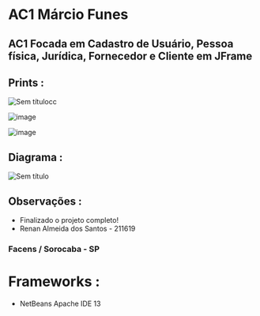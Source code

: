 
# AC1 Márcio Funes 

## AC1 Focada em Cadastro de Usuário, Pessoa física, Jurídica, Fornecedor e Cliente em JFrame

## Prints : 
![Sem títulocc](https://user-images.githubusercontent.com/98130954/166179356-6f60954b-8794-42f7-8060-0b2cfb2f775b.png)

![image](https://user-images.githubusercontent.com/98130954/166179381-f6e680e2-3d4a-433e-8e3b-afb7e7b19383.png)

![image](https://user-images.githubusercontent.com/98130954/166179412-61d204b6-5e92-4bf6-a4ba-0db486aaff4b.png)

## Diagrama :
![Sem título](https://user-images.githubusercontent.com/98130954/166179479-14a5a048-05dd-48d3-b2bd-723515f20420.png)

## Observações :
- Finalizado o projeto completo! 
- Renan Almeida dos Santos - 211619 

### Facens / Sorocaba - SP

# Frameworks :  
- NetBeans Apache IDE 13
